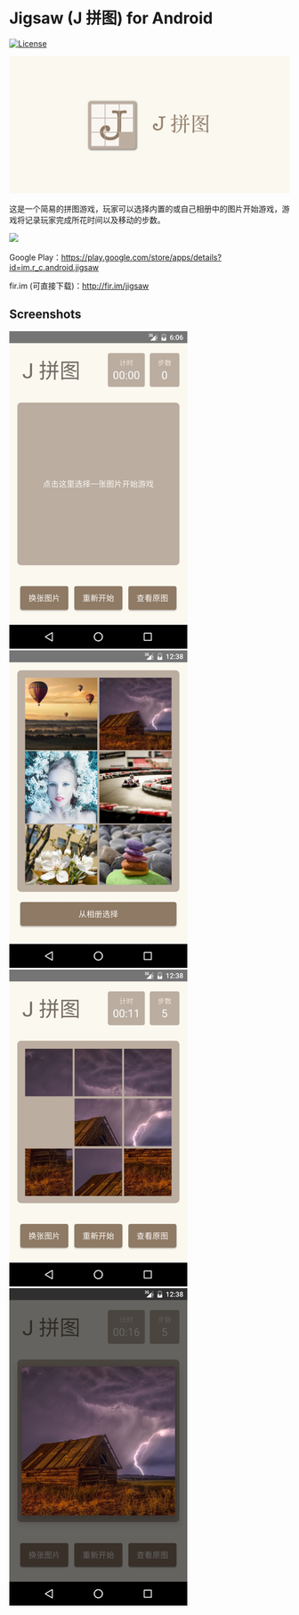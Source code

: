 # Jigsaw (J 拼图) for Android

[![License](https://img.shields.io/github/license/mashape/apistatus.svg?maxAge=2592000)](LICENSE)

<img src="./Images/Icons/1024x500 Play Store.png">

这是一个简易的拼图游戏，玩家可以选择内置的或自己相册中的图片开始游戏，游戏将记录玩家完成所花时间以及移动的步数。

<a href="https://play.google.com/store/apps/details?id=im.r_c.android.jigsaw" target="_blank"><img src="http://7xqspp.com1.z0.glb.clouddn.com/16-5-17/87299043.jpg"></a>

Google Play：https://play.google.com/store/apps/details?id=im.r_c.android.jigsaw

fir.im (可直接下载)：http://fir.im/jigsaw

## Screenshots

<img src="./Images/Screenshots/Screenshot_20160516-180600.jpg" width="320">
<img src="./Images/Screenshots/Screenshot_20160517-003819.jpg" width="320">

<img src="./Images/Screenshots/Screenshot_20160517-003840.jpg" width="320">
<img src="./Images/Screenshots/Screenshot_20160517-003845.jpg" width="320">
